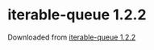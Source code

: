 # iterable-queue 1.2.2

Downloaded from [iterable-queue 1.2.2](https://pypi.python.org/pypi/iterable-queue/1.2.2)